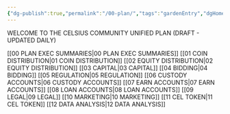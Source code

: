 ```yaml
---
{"dg-publish":true,"permalink":"/00-plan/","tags":"gardenEntry","dgHomeLink":false,"dgPassFrontmatter":false}
---
```



WELCOME TO THE  CELSIUS COMMUNITY UNIFIED PLAN 
(DRAFT - UPDATED  DAILY)

[[00 PLAN EXEC SUMMARIES|00 PLAN EXEC SUMMARIES]]
[[01 COIN DISTRIBUTION|01 COIN DISTRIBUTION]]
[[02 EQUITY DISTRIBUTION|02 EQUITY DISTRIBUTION]]
[[03 CAPITAL|03 CAPITAL]]
[[04 BIDDING|04 BIDDING]]
[[05 REGULATION|05 REGULATION]]
[[06 CUSTODY ACCOUNTS|06 CUSTODY ACCOUNTS]]
[[07 EARN ACCOUNTS|07 EARN ACCOUNTS]]
[[08 LOAN ACCOUNTS|08 LOAN ACCOUNTS]]
[[09 LEGAL|09 LEGAL]]
[[10 MARKETING|10 MARKETING]]
[[11 CEL TOKEN|11 CEL TOKEN]]
[[12 DATA ANALYSIS|12 DATA ANALYSIS]]






